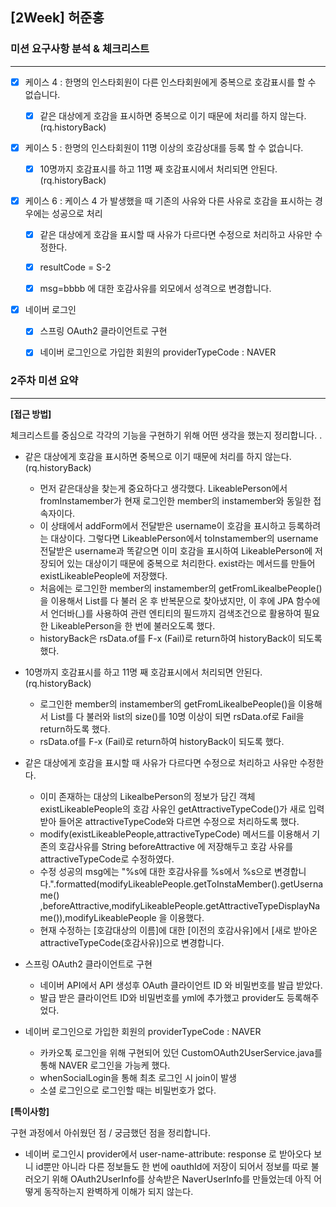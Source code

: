 ## [2Week] 허준홍

### 미션 요구사항 분석 & 체크리스트

---

- [x] 케이스 4 : 한명의 인스타회원이 다른 인스타회원에게 중복으로 호감표시를 할 수 없습니다.
  - [x] 같은 대상에게 호감을 표시하면 중복으로 이기 때문에 처리를 하지 않는다. (rq.historyBack)


- [x] 케이스 5 : 한명의 인스타회원이 11명 이상의 호감상대를 등록 할 수 없습니다.
  - [x] 10명까지 호감표시를 하고 11명 째 호감표시에서 처리되면 안된다. (rq.historyBack)

  
- [x] 케이스 6 : 케이스 4 가 발생했을 때 기존의 사유와 다른 사유로 호감을 표시하는 경우에는 성공으로 처리
  - [x] 같은 대상에게 호감을 표시할 때 사유가 다르다면 수정으로 처리하고 사유만 수정한다.
  - [x] resultCode = S-2
  - [x] msg=bbbb 에 대한 호감사유를 외모에서 성격으로 변경합니다.


- [x] 네이버 로그인
    - [x] 스프링 OAuth2 클라이언트로 구현
    - [x] 네이버 로그인으로 가입한 회원의 providerTypeCode : NAVER




### 2주차 미션 요약

---
**[접근 방법]**

체크리스트를 중심으로 각각의 기능을 구현하기 위해 어떤 생각을 했는지 정리합니다. .

- 같은 대상에게 호감을 표시하면 중복으로 이기 때문에 처리를 하지 않는다. (rq.historyBack)
  - 먼저 같은대상을 찾는게 중요하다고 생각했다. LikeablePerson에서 fromInstamember가 현재 로그인한 member의 instamember와 동일한 접속자이다.
  - 이 상태에서 addForm에서 전달받은 username이 호감을 표시하고 등록하려는 대상이다. 그렇다면 LikeablePerson에서 toInstamember의 username 전달받은 username과
똑같으면 이미 호감을 표시하여 LikeablePerson에 저장되어 있는 대상이기 때문에 중복으로 처리한다. exist라는 메서드를 만들어 existLikeablePeople에 저장했다.
  - 처음에는 로그인한 member의 instamember의 getFromLikealbePeople()을 이용해서 List를 다 불러 온 후 반복문으로 찾아냈지만, 이 후에
    JPA 함수에서 언더바(_)를 사용하여 관련 엔티티의 필드까지 검색조건으로 활용하여 필요한 LikeablePerson을 한 번에 불러오도록 했다.
  - historyBack은 rsData.of를 F-x (Fail)로 return하여 historyBack이 되도록 했다.


- 10명까지 호감표시를 하고 11명 째 호감표시에서 처리되면 안된다. (rq.historyBack)
  - 로그인한 member의 instamember의 getFromLikealbePeople()을 이용해서 List를 다 불러와 list의 size()를 10명 이상이 되면 rsData.of로 Fail을 return하도록 했다.
  - rsData.of를 F-x (Fail)로 return하여 historyBack이 되도록 했다.


- 같은 대상에게 호감을 표시할 때 사유가 다르다면 수정으로 처리하고 사유만 수정한다.
  - 이미 존재하는 대상의 LikealbePerson의 정보가 담긴 객체 existLikeablePeople의 호감 사유인 getAttractiveTypeCode()가 
새로 입력받아 들어온 attractiveTypeCode와 다르면 수정으로 처리하도록 했다.
  - modify(existLikeablePeople,attractiveTypeCode) 메서드를 이용해서 기존의 호감사유를 String beforeAttractive 에 저장해두고
호감 사유를 attractiveTypeCode로 수정하였다.
  - 수정 성공의 msg에는 "%s에 대한 호감사유를 %s에서 %s으로 변경합니다.".formatted(modifyLikeablePeople.getToInstaMember().getUsername()
    ,beforeAttractive,modifyLikeablePeople.getAttractiveTypeDisplayName()),modifyLikeablePeople 을 이용했다.
  - 현재 수정하는 [호감대상의 이름]에 대한 [이전의 호감사유]에서 [새로 받아온 attractiveTypeCode(호감사유)]으로 변경합니다.


- 스프링 OAuth2 클라이언트로 구현
  - 네이버 API에서 API 생성후 OAuth 클라이언트 ID 와 비밀번호를 발급 받았다.
  - 발급 받은 클라이언트 ID와 비밀번호를 yml에 추가했고 provider도 등록해주었다.



- 네이버 로그인으로 가입한 회원의 providerTypeCode : NAVER
  - 카카오톡 로그인을 위해 구현되어 있던 CustomOAuth2UserService.java를 통해 NAVER 로그인을 가능케 했다.
  - whenSocialLogin을 통해 최초 로그인 시 join이 발생
  - 소셜 로그인으로 로그인할 때는 비밀번호가 없다.


**[특이사항]**

구현 과정에서 아쉬웠던 점 / 궁금했던 점을 정리합니다.

- 네이버 로그인시 provider에서 user-name-attribute: response 로 받아오다 보니 id뿐만 아니라 다른 정보들도 한 번에 oauthId에 저장이 되어서
정보를 따로 불러오기 위해 OAuth2UserInfo를 상속받은 NaverUserInfo를 만들었는데 아직 어떻게 동작하는지 완벽하게 이해가 되지 않는다.

